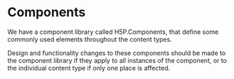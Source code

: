 # Components

We have a component library called H5P.Components, that define some commonly used elements throughout the content types.&#x20;

Design and functionality changes to these components should be made to the component library if they apply to all instances of the component, or to the individual content type if only one place is affected.
